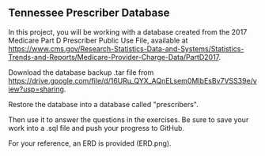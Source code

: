 ## Tennessee Prescriber Database

In this project, you will be working with a database created from the 2017 Medicare Part D Prescriber Public Use File, available at https://www.cms.gov/Research-Statistics-Data-and-Systems/Statistics-Trends-and-Reports/Medicare-Provider-Charge-Data/PartD2017. 

Download the database backup .tar file from https://drive.google.com/file/d/16URu_QYX_AQnELsem0MIbEsBv7VSS39e/view?usp=sharing.

Restore the database into a database called "prescribers". 

Then use it to answer the questions in the exercises. Be sure to save your work into a .sql file and push your progress to GitHub.

For your reference, an ERD is provided (ERD.png).